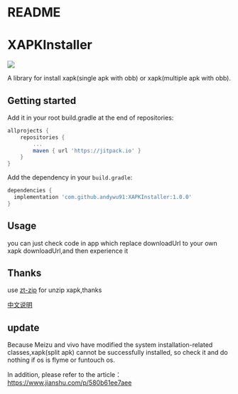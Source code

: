 # README #

# XAPKInstaller

[![](https://jitpack.io/v/andywu91/XAPKInstaller.svg)](https://jitpack.io/#andywu91/XAPKInstaller)

A library for install xapk(single apk with obb) or xapk(multiple apk with obb).

## Getting started

Add it in your root build.gradle at the end of repositories:

```groovy
allprojects {
	repositories {
		...
		maven { url 'https://jitpack.io' }
	}
}
```

Add the dependency in your `build.gradle`:

```groovy
dependencies {
  implementation 'com.github.andywu91:XAPKInstaller:1.0.0'
}
```

## Usage
you can just check code in app which replace downloadUrl to your own xapk downloadUrl,and then experience it

## Thanks

use [zt-zip](<https://github.com/zeroturnaround/zt-zip>) for unzip xapk,thanks

[中文说明](./README_zh.md)

## update

Because Meizu and vivo have modified the system installation-related classes,xapk(split apk) cannot be successfully installed, so check it and do nothing if os is flyme or funtouch os.

In addition, please refer to the article：https://www.jianshu.com/p/580b61ee7aee

